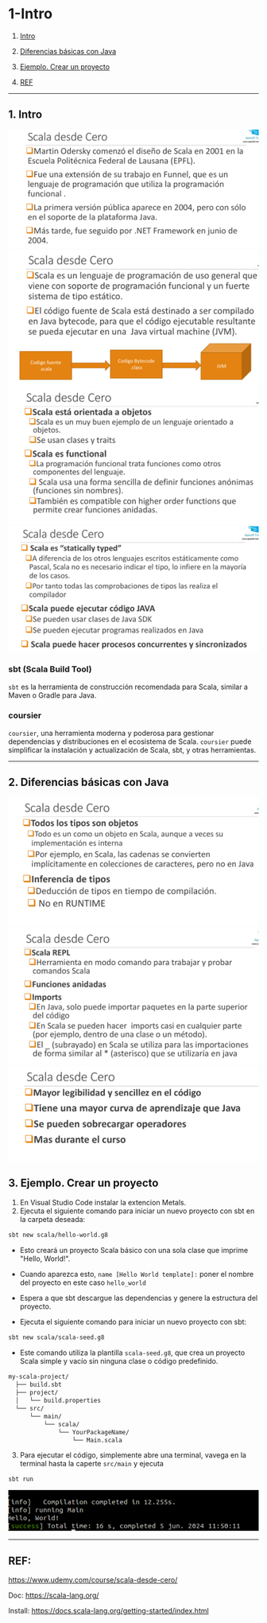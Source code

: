 # 1-Intro

1. [Intro](#schema1)
2. [Diferencias básicas con Java](#schema2)
3. [Ejemplo. Crear un proyecto](#schema3)


10. [REF](#schemaref)

<hr>

<a name="schema1"></a>

## 1. Intro

![](./img/intro.png)
![](./img/intro_2.png)
![](./img/intro_3.png)
![](./img/intro_4.png)

### **sbt (Scala Build Tool)**
`sbt` es la herramienta de construcción recomendada para Scala, similar a Maven o Gradle para Java.
### **coursier**
`coursier`, una herramienta moderna y poderosa para gestionar dependencias y distribuciones en el ecosistema de Scala. `coursier` puede simplificar la instalación y actualización de Scala, sbt, y otras herramientas.



<hr>

<a name="schema2"></a>

## 2. Diferencias básicas con Java

![](./img/dif.png)
![](./img/dif_2.png)
![](./img/dif_3.png)



## 3. Ejemplo. Crear un proyecto 

1. En Visual Studio Code instalar la extencion Metals.
2. Ejecuta el siguiente comando para iniciar un nuevo proyecto con sbt en la carpeta deseada:

```bash
sbt new scala/hello-world.g8
```
  - Esto creará un proyecto Scala básico con una sola clase que imprime "Hello, World!".

  - Cuando aparezca esto, `name [Hello World template]:` poner el nombre del proyecto en este caso `hello_world`

  - Espera a que sbt descargue las dependencias y genere la estructura del proyecto.
  - Ejecuta el siguiente comando para iniciar un nuevo proyecto con sbt:

```bash
sbt new scala/scala-seed.g8
```
  - Este comando utiliza la plantilla `scala-seed.g8`, que crea un proyecto Scala simple y vacío sin ninguna clase o código predefinido.
```
my-scala-project/
  ├── build.sbt
  ├── project/
  │   └── build.properties
  └── src/
      └── main/
          └── scala/
              └── YourPackageName/
                  └── Main.scala
```




3.  Para ejecutar el código, simplemente abre una terminal, vavega en la terminal hasta la caperte `src/main` y ejecuta
```sbt
sbt run
```

![](./img/hello_world.png)





<hr>

<a name="schemaref"></a>


## REF: 
https://www.udemy.com/course/scala-desde-cero/

Doc: https://scala-lang.org/

Install: https://docs.scala-lang.org/getting-started/index.html